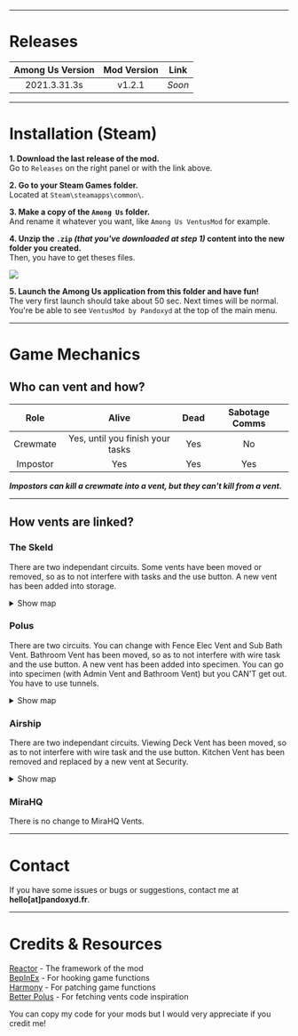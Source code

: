 -----------------------
# Releases
| Among Us Version | Mod Version | Link |
|:----------------:|:-----------:|:----:|
|2021.3.31.3s|v1.2.1|<i>Soon</i>|

-----------------------
# Installation (Steam)
**1. Download the last release of the mod.**\
Go to `Releases` on the right panel or with the link above.

**2. Go to your Steam Games folder.**\
Located at `Steam\steamapps\common\`.

**3. Make a copy of the `Among Us` folder.**\
And rename it whatever you want, like `Among Us VentusMod` for example.

**4. Unzip the `.zip` *(that you've downloaded at step 1)* content into the new folder you created.**\
Then, you have to get theses files.

<img src="https://i.imgur.com/FmjPQCh.png" />

**5. Launch the Among Us application from this folder and have fun!**\
The very first launch should take about 50 sec. Next times will be normal. You're be able to see `VentusMod by Pandoxyd` at the top of the main menu.


-----------------------
# Game Mechanics
## Who can vent and how?
| Role | Alive | Dead | Sabotage Comms |
|:----:|:-----:|:----:|:--------------:|
| Crewmate | Yes, until you finish your tasks | Yes | No |
| Impostor | Yes | Yes | Yes |

***Impostors can kill a crewmate into a vent, but they can't kill from a vent.***

-----------------------
## How vents are linked?
### The Skeld
There are two independant circuits. Some vents have been moved or removed, so as to not interfere with tasks and the use button. A new vent has been added into storage. 

<details>
  <summary> Show map </summary>	
	<img src="https://i.imgur.com/8sHsCk9.jpg" />
</details>

### Polus
There are two circuits. You can change with Fence Elec Vent and Sub Bath Vent. Bathroom Vent has been moved, so as to not interfere with wire task and the use button. A new vent has been added into specimen. You can go into specimen (with Admin Vent and Bathroom Vent) but you CAN'T get out. You have to use tunnels. 

<details>
	<summary> Show map </summary>
		<img src="https://i.imgur.com/E3PT9Gb.jpg" />
</details>

### Airship
There are two independant circuits. Viewing Deck Vent has been moved, so as to not interfere with wire task and the use button. Kitchen Vent has been removed and replaced by a new vent at Security.

<details>
	<summary> Show map </summary>
		<img src="https://i.imgur.com/xanhii1.jpg" />  
</details>

### MiraHQ
There is no change to MiraHQ Vents.

-----------------------
# Contact
If you have some issues or bugs or suggestions, contact me at **hello[at]pandoxyd.fr**.

-----------------------
# Credits & Resources
[Reactor](https://github.com/NuclearPowered/Reactor) - The framework of the mod\
[BepInEx](https://github.com/BepInEx) - For hooking game functions\
[Harmony](https://github.com/BepInEx) - For patching game functions\
[Better Polus](https://github.com/Brybry16/BetterPolus) - For fetching vents code inspiration

You can copy my code for your mods but I would very appreciate if you credit me!
